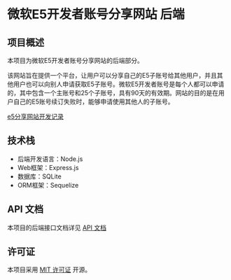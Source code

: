 # 微软E5开发者账号分享网站 后端

## 项目概述

本项目为微软E5开发者账号分享网站的后端部分。

该网站旨在提供一个平台，让用户可以分享自己的E5子账号给其他用户，并且其他用户也可以向别人申请获取E5子账号。微软E5开发者账号是每个人都可以申请的，其中包含一个主账号和25个子账号，具有90天的有效期。网站的目的是在用户自己的E5账号续订失败时，能够申请使用其他人的子账号。

[e5分享网站开发记录](https://github.com/haruki1953/240215-e5-website-dev-diary)

## 技术栈

- 后端开发语言：Node.js
- Web框架：Express.js
- 数据库：SQLite
- ORM框架：Sequelize

## API 文档

本项目的后端接口文档详见 [API 文档](https://github.com/haruki1953/240215-e5-website-dev-diary/blob/master/03_%E6%8E%A5%E5%8F%A3%E6%96%87%E6%A1%A3.md)

## 许可证

本项目采用 [MIT 许可证](LICENSE) 开源。
